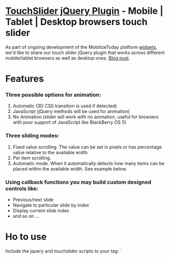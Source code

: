 [TouchSlider jQuery Plugin](http://widgets.mobilizetoday.com/widgets/image-gallery.html) - Mobile | Tablet | Desktop browsers touch slider
================================================================================================================================

As part of ongoing development of the MobilizeToday platform [widgets](http://widgets.mobilizetoday.com/), we'd like to share our touch slider jQuery plugin that works across different mobile/tablet browsers as well as desktop ones. [Blog post](http://www.mobilizetoday.com/blog/touchslider-jquery-plugin/). 

Features
========
### Three possible options for animation: ###

1. Automatic (3D CSS transition is used if detected)
2. JavaScript (jQuery methods will be used for animation)
3. No Animation (slider will work with no animation, useful for browsers with poor support of JavaScript like BlackBerry OS 5)

### Three sliding modes: ###

1. Fixed value scrolling. The value can be set in pixels or has percentage value relative to the available width.
2. Per item scrolling.
3. Automatic mode. When it automatically detects how many items can be placed within the available width. See example below.

### Using callback functions you may build custom designed controls like: ### 

* Previous/next slide 
* Navigate to particular slide by index
* Display current slide index 
* and so on ...

Ho to use
=========
Include the jquery and touchslider scripts to your <head> tag:
`	
<script type="text/javascript" src="/path/jquery-1.6.2.min.js"/>
<script type="text/javascript" src="/path/jquery.touchslider-1.0.js"/>
`
Add below HTML structure with relevant image URLs:
`
<div class="holder">
	<div class="list">
		<div class="item"><div class="ibox"><img src="assets/tmb1.jpg" alt="" /></div></div>
		<div class="item"><div class="ibox"><img src="assets/tmb2.jpg" alt="" /></div></div>
		<div class="item"><div class="ibox"><img src="assets/tmb3.jpg" alt="" /></div></div>
	</div>
</div>
`

Demo
====
Please take a look at the examples folder at [GitHub](https://github.com/mobilizetoday/touchSlider/tree/master/examples) and below online demos:

* [Animation modes](http://www.mobilizetoday.com/touchSlider/test1.html)
* [onStart + onChange Callback](http://www.mobilizetoday.com/touchSlider/test12-3.html)
* [Widget demo](http://widgets.mobilizetoday.com/widgets/image-gallery.html)

Tested
=============
TouchSlider has been tested and compatible with:

* iOS (iPhone, iPad, iPod Touch)
* Android (all versions)
* BlackBerry OS 6 (Torch)
* WebOS 2 (Palm Pre/Pixi)
* Desktop browsers

Roadmap
=======
Our future plans on improving this plugin include:

* Adding autoscroll option that allows automatically scroll content when it’s loaded.
* Adding speed acceleration for touch events.

Questions?
==========
Feel free to give us your feedback on what options you’d like to see in the new version of TouchSlider plugin. 
Your feedback on bugs (if any) also appreciated. Don’t forget to provide us with screenshots.


Enjoy using MobilizeToday TouchSlider plugin in your mobile web projects!
